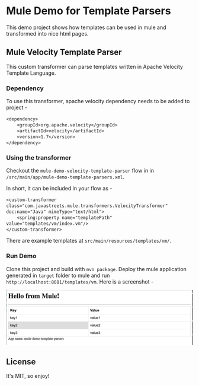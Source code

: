 # Mule Demo for Template Parsers
This demo project shows how templates can be used in mule and transformed into nice html pages.

## Mule Velocity Template Parser
This custom transformer can parse templates written in Apache Velocity Template Language.

### Dependency
To use this transformer, apache velocity dependency needs to be added to project -

```
<dependency>
	<groupId>org.apache.velocity</groupId>
	<artifactId>velocity</artifactId>
	<version>1.7</version>
</dependency>
```

### Using the transformer
Checkout the `mule-demo-velocity-template-parser` flow in in `/src/main/app/mule-demo-template-parsers.xml`.

In short, it can be included in your flow as -
```
<custom-transformer class="com.javastreets.mule.transformers.VelocityTransformer" doc:name="Java" mimeType="text/html">
	<spring:property name="templatePath" value="templates/vm/index.vm"/>
</custom-transformer>
```

There are example templates at `src/main/resources/templates/vm/`.

### Run Demo
Clone this project and build with `mvn package`. Deploy the mule application generated in `target` folder to mule and run `http://localhost:8081/templates/vm`. Here is a screenshot -

![Mule Velocity Template Transformer](demo-screens/Velocity_Template_Parser.png)


## License
It's MIT, so enjoy!
